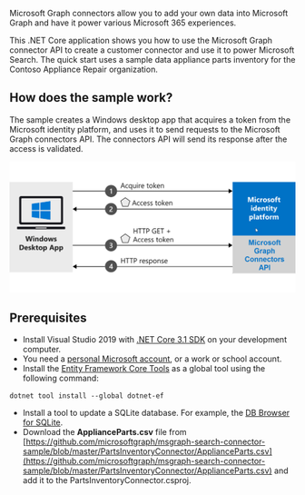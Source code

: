 <!-- markdownlint-disable MD002 MD025 MD041 -->
<!--- # Introduction --->

Microsoft Graph connectors allow you to add your own data into Microsoft Graph and have it power various Microsoft 365 experiences.

This .NET Core application shows you how to use the Microsoft Graph connector API to create a customer connector and use it to power Microsoft Search. The quick start uses a sample data appliance parts inventory for the Contoso Appliance Repair organization.

## How does the sample work?

The sample creates a Windows desktop app that acquires a token from the Microsoft identity platform, and uses it to send requests to the Microsoft Graph connectors API. The connectors API will send its response after the access is validated.

![Diagram showing the Windows app acquiring a token and using it to access the Microsoft Graph connectors API](images/connectors-images/build1.png)

## Prerequisites

* Install Visual Studio 2019 with [.NET Core 3.1 SDK](https://www.microsoft.com/net/download/core) on your development computer.
* You need a [personal Microsoft account](https://signup.live.com/), or a work or school account.
* Install the [Entity Framework Core Tools](/ef/core/miscellaneous/cli/dotnet) as a global tool using the following command:

```dotnetcli
dotnet tool install --global dotnet-ef
```

* Install a tool to update a SQLite database. For example, the [DB Browser for SQLite](https://sqlitebrowser.org/).
* Download the **ApplianceParts.csv** file from [https://github.com/microsoftgraph/msgraph-search-connector-sample/blob/master/PartsInventoryConnector/ApplianceParts.csv](https://github.com/microsoftgraph/msgraph-search-connector-sample/blob/master/PartsInventoryConnector/ApplianceParts.csv) and add it to the PartsInventoryConnector.csproj.
